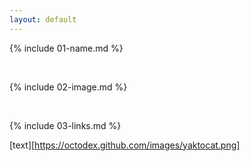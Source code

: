 ```yaml
---
layout: default
---
```


{% include 01-name.md %}

<br>

{% include 02-image.md %}

<br>

{% include 03-links.md %}

[text][https://octodex.github.com/images/yaktocat.png]



